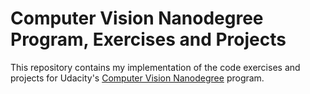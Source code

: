 # Computer Vision Nanodegree Program, Exercises and Projects

This repository contains my implementation of the code exercises and projects for Udacity's [Computer Vision Nanodegree](https://www.udacity.com/course/computer-vision-nanodegree--nd891) program.
